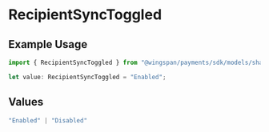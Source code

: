 # RecipientSyncToggled

## Example Usage

```typescript
import { RecipientSyncToggled } from "@wingspan/payments/sdk/models/shared";

let value: RecipientSyncToggled = "Enabled";
```

## Values

```typescript
"Enabled" | "Disabled"
```